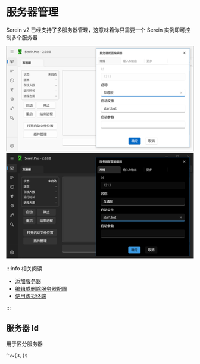 # 服务器管理

Serein v2 已经支持了多服务器管理，这意味着你只需要一个 Serein 实例即可控制多个服务器

![服务器管理](./servers.png#light)
![服务器管理](./servers_dark.png#dark)

:::info 相关阅读

- [添加服务器](../tutorial/rookie/add_server)
- [编辑或删除服务器配置](../tutorial/rookie/edit_server)
- [使用虚拟终端](../tutorial/advanced/pty)

:::

## 服务器 Id

用于区分服务器

```regex title="校验正则"
^\w{3,}$
```
